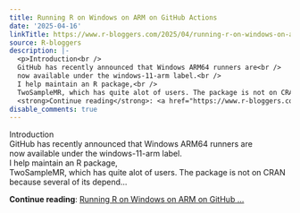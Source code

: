```yaml
---
title: Running R on Windows on ARM on GitHub Actions
date: '2025-04-16'
linkTitle: https://www.r-bloggers.com/2025/04/running-r-on-windows-on-arm-on-github-actions/
source: R-bloggers
description: |-
  <p>Introduction<br />
  GitHub has recently announced that Windows ARM64 runners are<br />
  now available under the windows-11-arm label.<br />
  I help maintain an R package,<br />
  TwoSampleMR, which has quite alot of users. The package is not on CRAN because several of its depend...</p>
  <strong>Continue reading</strong>: <a href="https://www.r-bloggers.com/2025/04/running-r-on-windows-on-arm-on-github-actions/">Running R on Windows on ARM on GitHub ...
disable_comments: true
---
```

<p>Introduction<br />
GitHub has recently announced that Windows ARM64 runners are<br />
now available under the windows-11-arm label.<br />
I help maintain an R package,<br />
TwoSampleMR, which has quite alot of users. The package is not on CRAN because several of its depend...</p>
<strong>Continue reading</strong>: <a href="https://www.r-bloggers.com/2025/04/running-r-on-windows-on-arm-on-github-actions/">Running R on Windows on ARM on GitHub ...
